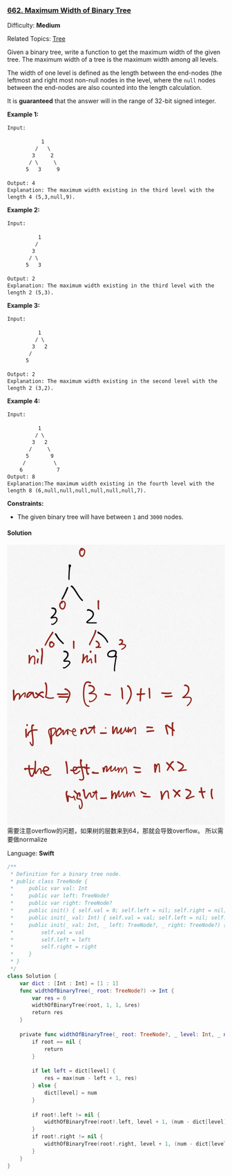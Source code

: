 ### [662\. Maximum Width of Binary Tree](https://leetcode.com/problems/maximum-width-of-binary-tree/)

Difficulty: **Medium**  

Related Topics: [Tree](https://leetcode.com/tag/tree/)


Given a binary tree, write a function to get the maximum width of the given tree. The maximum width of a tree is the maximum width among all levels.

The width of one level is defined as the length between the end-nodes (the leftmost and right most non-null nodes in the level, where the `null` nodes between the end-nodes are also counted into the length calculation.

It is **guaranteed** that the answer will in the range of 32-bit signed integer.

**Example 1:**

```
Input: 

           1
         /   \
        3     2
       / \     \  
      5   3     9 

Output: 4
Explanation: The maximum width existing in the third level with the length 4 (5,3,null,9).
```

**Example 2:**

```
Input: 

          1
         /  
        3    
       / \       
      5   3     

Output: 2
Explanation: The maximum width existing in the third level with the length 2 (5,3).
```

**Example 3:**

```
Input: 

          1
         / \
        3   2 
       /        
      5      

Output: 2
Explanation: The maximum width existing in the second level with the length 2 (3,2).
```

**Example 4:**

```
Input: 

          1
         / \
        3   2
       /     \  
      5       9 
     /         \
    6           7
Output: 8
Explanation:The maximum width existing in the fourth level with the length 8 (6,null,null,null,null,null,null,7).
```

**Constraints:**

*   The given binary tree will have between `1` and `3000` nodes.


#### Solution
![](662.JPG)
需要注意overflow的问题，如果树的层数来到64，那就会导致overflow。 所以需要做normalize

Language: **Swift**

```swift
/**
 * Definition for a binary tree node.
 * public class TreeNode {
 *     public var val: Int
 *     public var left: TreeNode?
 *     public var right: TreeNode?
 *     public init() { self.val = 0; self.left = nil; self.right = nil; }
 *     public init(_ val: Int) { self.val = val; self.left = nil; self.right = nil; }
 *     public init(_ val: Int, _ left: TreeNode?, _ right: TreeNode?) {
 *         self.val = val
 *         self.left = left
 *         self.right = right
 *     }
 * }
 */
class Solution {
    var dict : [Int : Int] = [1 : 1]
    func widthOfBinaryTree(_ root: TreeNode?) -> Int {
        var res = 0
        widthOfBinaryTree(root, 1, 1, &res)
        return res
    }
    
    private func widthOfBinaryTree(_ root: TreeNode?, _ level: Int, _ num: Int, _ res: inout Int) {
        if root == nil { 
            return
        }
        
        if let left = dict[level] {
            res = max(num - left + 1, res)
        } else {
            dict[level] = num
        }
        
        if root!.left != nil {
            widthOfBinaryTree(root!.left, level + 1, (num - dict[level]!) * 2, &res)
        }
        if root!.right != nil {
            widthOfBinaryTree(root!.right, level + 1, (num - dict[level]!) * 2 + 1, &res)
        }
    }
}
```